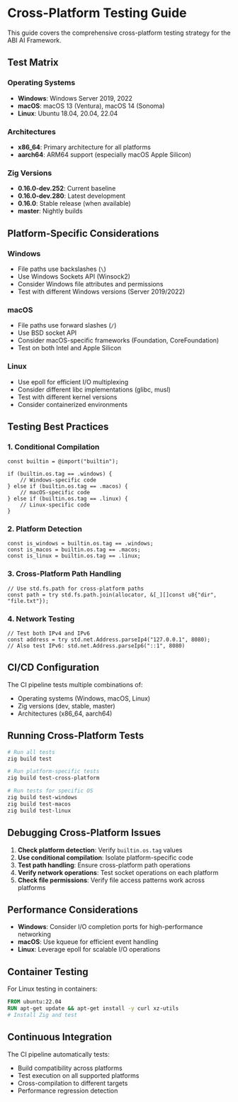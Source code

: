 # Cross-Platform Testing Guide

This guide covers the comprehensive cross-platform testing strategy for the ABI AI Framework.

## Test Matrix

### Operating Systems
- **Windows**: Windows Server 2019, 2022
- **macOS**: macOS 13 (Ventura), macOS 14 (Sonoma)
- **Linux**: Ubuntu 18.04, 20.04, 22.04

### Architectures
- **x86_64**: Primary architecture for all platforms
- **aarch64**: ARM64 support (especially macOS Apple Silicon)

### Zig Versions
- **0.16.0-dev.252**: Current baseline
- **0.16.0-dev.280**: Latest development
- **0.16.0**: Stable release (when available)
- **master**: Nightly builds

## Platform-Specific Considerations

### Windows
- File paths use backslashes (`\`)
- Use Windows Sockets API (Winsock2)
- Consider Windows file attributes and permissions
- Test with different Windows versions (Server 2019/2022)

### macOS
- File paths use forward slashes (`/`)
- Use BSD socket API
- Consider macOS-specific frameworks (Foundation, CoreFoundation)
- Test on both Intel and Apple Silicon

### Linux
- Use epoll for efficient I/O multiplexing
- Consider different libc implementations (glibc, musl)
- Test with different kernel versions
- Consider containerized environments

## Testing Best Practices

### 1. Conditional Compilation
```zig
const builtin = @import("builtin");

if (builtin.os.tag == .windows) {
    // Windows-specific code
} else if (builtin.os.tag == .macos) {
    // macOS-specific code
} else if (builtin.os.tag == .linux) {
    // Linux-specific code
}
```

### 2. Platform Detection
```zig
const is_windows = builtin.os.tag == .windows;
const is_macos = builtin.os.tag == .macos;
const is_linux = builtin.os.tag == .linux;
```

### 3. Cross-Platform Path Handling
```zig
// Use std.fs.path for cross-platform paths
const path = try std.fs.path.join(allocator, &[_][]const u8{"dir", "file.txt"});
```

### 4. Network Testing
```zig
// Test both IPv4 and IPv6
const address = try std.net.Address.parseIp4("127.0.0.1", 8080);
// Also test IPv6: std.net.Address.parseIp6("::1", 8080)
```

## CI/CD Configuration

The CI pipeline tests multiple combinations of:
- Operating systems (Windows, macOS, Linux)
- Zig versions (dev, stable, master)
- Architectures (x86_64, aarch64)

## Running Cross-Platform Tests

```bash
# Run all tests
zig build test

# Run platform-specific tests
zig build test-cross-platform

# Run tests for specific OS
zig build test-windows
zig build test-macos
zig build test-linux
```

## Debugging Cross-Platform Issues

1. **Check platform detection**: Verify `builtin.os.tag` values
2. **Use conditional compilation**: Isolate platform-specific code
3. **Test path handling**: Ensure cross-platform path operations
4. **Verify network operations**: Test socket operations on each platform
5. **Check file permissions**: Verify file access patterns work across platforms

## Performance Considerations

- **Windows**: Consider I/O completion ports for high-performance networking
- **macOS**: Use kqueue for efficient event handling
- **Linux**: Leverage epoll for scalable I/O operations

## Container Testing

For Linux testing in containers:
```dockerfile
FROM ubuntu:22.04
RUN apt-get update && apt-get install -y curl xz-utils
# Install Zig and test
```

## Continuous Integration

The CI pipeline automatically tests:
- Build compatibility across platforms
- Test execution on all supported platforms
- Cross-compilation to different targets
- Performance regression detection
